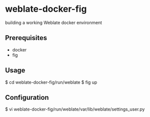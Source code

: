 # weblate-docker-fig
building a working Weblate docker environment

## Prerequisites
* docker
* fig

## Usage
$ cd weblate-docker-fig/run/weblate
$ fig up

## Configuration
$ vi weblate-docker-fig/run/weblate/var/lib/weblate/settings\_user.py
